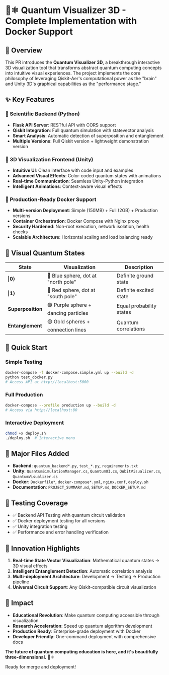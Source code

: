 # 🌌⚛️ Quantum Visualizer 3D - Complete Implementation with Docker Support

## 🎯 Overview

This PR introduces the **Quantum Visualizer 3D**, a breakthrough interactive 3D visualization tool that transforms abstract quantum computing concepts into intuitive visual experiences. The project implements the core philosophy of leveraging Qiskit-Aer's computational power as the "brain" and Unity 3D's graphical capabilities as the "performance stage."

## ✨ Key Features

### 🔬 Scientific Backend (Python)
- **Flask API Server**: RESTful API with CORS support
- **Qiskit Integration**: Full quantum simulation with statevector analysis
- **Smart Analysis**: Automatic detection of superposition and entanglement
- **Multiple Versions**: Full Qiskit version + lightweight demonstration version

### 🎨 3D Visualization Frontend (Unity)
- **Intuitive UI**: Clean interface with code input and examples
- **Advanced Visual Effects**: Color-coded quantum states with animations
- **Real-time Communication**: Seamless Unity-Python integration
- **Intelligent Animations**: Context-aware visual effects

### 🐳 Production-Ready Docker Support
- **Multi-version Deployment**: Simple (150MB) + Full (2GB) + Production versions
- **Container Orchestration**: Docker Compose with Nginx proxy
- **Security Hardened**: Non-root execution, network isolation, health checks
- **Scalable Architecture**: Horizontal scaling and load balancing ready

## 🎨 Visual Quantum States

| State | Visualization | Description |
|-------|---------------|-------------|
| **\|0⟩** | 🔵 Blue sphere, dot at "north pole" | Definite ground state |
| **\|1⟩** | 🔴 Red sphere, dot at "south pole" | Definite excited state |
| **Superposition** | 🟣 Purple sphere + dancing particles | Equal probability states |
| **Entanglement** | 🟡 Gold spheres + connection lines | Quantum correlations |

## 🚀 Quick Start

### Simple Testing
```bash
docker-compose -f docker-compose.simple.yml up --build -d
python test_docker.py
# Access API at http://localhost:5000
```

### Full Production
```bash
docker-compose --profile production up --build -d
# Access via http://localhost:80
```

### Interactive Deployment
```bash
chmod +x deploy.sh
./deploy.sh  # Interactive menu
```

## 📁 Major Files Added

- **Backend**: `quantum_backend*.py`, `test_*.py`, `requirements.txt`
- **Unity**: `QuantumSimulationManager.cs`, `QuantumUI.cs`, `QubitVisualizer.cs`, `QuantumVisualizer.cs`
- **Docker**: `Dockerfile*`, `docker-compose*.yml`, `nginx.conf`, `deploy.sh`
- **Documentation**: `PROJECT_SUMMARY.md`, `SETUP.md`, `DOCKER_SETUP.md`

## 🧪 Testing Coverage

- ✅ Backend API Testing with quantum circuit validation
- ✅ Docker deployment testing for all versions
- ✅ Unity integration testing
- ✅ Performance and error handling verification

## 🎯 Innovation Highlights

1. **Real-time State Vector Visualization**: Mathematical quantum states → 3D visual effects
2. **Intelligent Entanglement Detection**: Automatic correlation analysis
3. **Multi-deployment Architecture**: Development → Testing → Production pipeline
4. **Universal Circuit Support**: Any Qiskit-compatible circuit visualization

## 🌟 Impact

- **Educational Revolution**: Make quantum computing accessible through visualization
- **Research Acceleration**: Speed up quantum algorithm development
- **Production Ready**: Enterprise-grade deployment with Docker
- **Developer Friendly**: One-command deployment with comprehensive docs

**The future of quantum computing education is here, and it's beautifully three-dimensional.** 🌌⚛️

Ready for merge and deployment!